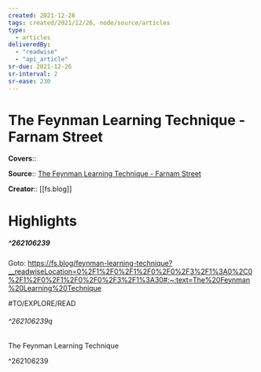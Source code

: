 ```yaml
---
created: 2021-12-26
tags: created/2021/12/26, node/source/articles
type: 
  - articles
deliveredBy: 
  - "readwise"
  - "api_article"
sr-due: 2021-12-26
sr-interval: 2
sr-ease: 230
---
```

# The Feynman Learning Technique - Farnam Street

**Covers**:: 

**Source**:: [The Feynman Learning Technique - Farnam Street](https://fs.blog/feynman-learning-technique)

**Creator**:: [[fs.blog]]

# Highlights
##### ^262106239


Goto: https://fs.blog/feynman-learning-technique?__readwiseLocation=0%2F1%2F0%2F1%2F0%2F0%2F3%2F1%3A0%2C0%2F1%2F0%2F1%2F0%2F0%2F3%2F1%3A30#:~:text=The%20Feynman%20Learning%20Technique  

#TO/EXPLORE/READ  

###### ^262106239q

The Feynman Learning Technique 

^262106239

